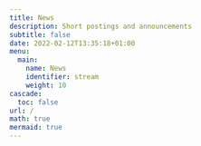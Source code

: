 ```yaml
---
title: News
description: Short postings and announcements
subtitle: false
date: 2022-02-12T13:35:18+01:00
menu:
  main:
    name: News
    identifier: stream
    weight: 10
cascade:
  toc: false
url: /
math: true
mermaid: true
---
```

